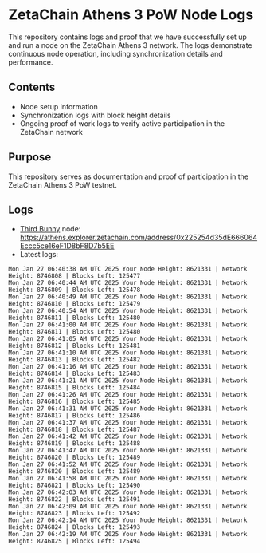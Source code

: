 # ZetaChain Athens 3 PoW Node Logs
This repository contains logs and proof that we have successfully set up and run a node on the ZetaChain Athens 3 network. The logs demonstrate continuous node operation, including synchronization details and performance.

## Contents
- Node setup information
- Synchronization logs with block height details
- Ongoing proof of work logs to verify active participation in the ZetaChain network

## Purpose
This repository serves as documentation and proof of participation in the ZetaChain Athens 3 PoW testnet.

## Logs

- [Third Bunny](https://thirdbunny.xyz/) node: https://athens.explorer.zetachain.com/address/0x225254d35dE666064Eccc5ce16eF1D8bF8D7b5EE
- Latest logs:
```
Mon Jan 27 06:40:38 AM UTC 2025 Your Node Height: 8621331 | Network Height: 8746808 | Blocks Left: 125477
Mon Jan 27 06:40:44 AM UTC 2025 Your Node Height: 8621331 | Network Height: 8746809 | Blocks Left: 125478
Mon Jan 27 06:40:49 AM UTC 2025 Your Node Height: 8621331 | Network Height: 8746810 | Blocks Left: 125479
Mon Jan 27 06:40:54 AM UTC 2025 Your Node Height: 8621331 | Network Height: 8746811 | Blocks Left: 125480
Mon Jan 27 06:41:00 AM UTC 2025 Your Node Height: 8621331 | Network Height: 8746811 | Blocks Left: 125480
Mon Jan 27 06:41:05 AM UTC 2025 Your Node Height: 8621331 | Network Height: 8746812 | Blocks Left: 125481
Mon Jan 27 06:41:10 AM UTC 2025 Your Node Height: 8621331 | Network Height: 8746813 | Blocks Left: 125482
Mon Jan 27 06:41:16 AM UTC 2025 Your Node Height: 8621331 | Network Height: 8746814 | Blocks Left: 125483
Mon Jan 27 06:41:21 AM UTC 2025 Your Node Height: 8621331 | Network Height: 8746815 | Blocks Left: 125484
Mon Jan 27 06:41:26 AM UTC 2025 Your Node Height: 8621331 | Network Height: 8746816 | Blocks Left: 125485
Mon Jan 27 06:41:31 AM UTC 2025 Your Node Height: 8621331 | Network Height: 8746817 | Blocks Left: 125486
Mon Jan 27 06:41:37 AM UTC 2025 Your Node Height: 8621331 | Network Height: 8746818 | Blocks Left: 125487
Mon Jan 27 06:41:42 AM UTC 2025 Your Node Height: 8621331 | Network Height: 8746819 | Blocks Left: 125488
Mon Jan 27 06:41:47 AM UTC 2025 Your Node Height: 8621331 | Network Height: 8746820 | Blocks Left: 125489
Mon Jan 27 06:41:52 AM UTC 2025 Your Node Height: 8621331 | Network Height: 8746820 | Blocks Left: 125489
Mon Jan 27 06:41:58 AM UTC 2025 Your Node Height: 8621331 | Network Height: 8746821 | Blocks Left: 125490
Mon Jan 27 06:42:03 AM UTC 2025 Your Node Height: 8621331 | Network Height: 8746822 | Blocks Left: 125491
Mon Jan 27 06:42:09 AM UTC 2025 Your Node Height: 8621331 | Network Height: 8746823 | Blocks Left: 125492
Mon Jan 27 06:42:14 AM UTC 2025 Your Node Height: 8621331 | Network Height: 8746824 | Blocks Left: 125493
Mon Jan 27 06:42:19 AM UTC 2025 Your Node Height: 8621331 | Network Height: 8746825 | Blocks Left: 125494
```
